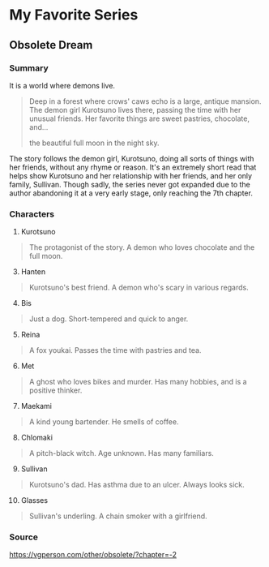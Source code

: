 # My Favorite Series
## Obsolete Dream
### Summary

It is a world where demons live.
>Deep in a forest where crows' caws echo is a large,
>antique mansion. The demon girl Kurotsuno lives there,
>passing the time with her unusual friends.
>Her favorite things are sweet pastries, chocolate, and...
>
>the beautiful full moon in the night sky.

The story follows the demon girl, Kurotsuno, doing all sorts of things with her friends, without any rhyme or reason. It's an extremely short read that helps show Kurotsuno and her relationship with her friends, and her only family, Sullivan. Though sadly, the series never got expanded due to the author abandoning it at a very early stage, only reaching the 7th chapter. 

### Characters
1. Kurotsuno
>The protagonist of the story. A demon who loves chocolate and the full moon.
3. Hanten
>Kurotsuno's best friend. A demon who's scary in various regards.
4. Bis
>Just a dog. Short-tempered and quick to anger.
5. Reina
>A fox youkai. Passes the time with pastries and tea.
6. Met
>A ghost who loves bikes and murder. Has many hobbies, and is a positive thinker.
7. Maekami
>A kind young bartender. He smells of coffee.
8. Chlomaki
>A pitch-black witch. Age unknown. Has many familiars.
9. Sullivan
>Kurotsuno's dad. Has asthma due to an ulcer. Always looks sick.
10. Glasses
>Sullivan's underling. A chain smoker with a girlfriend.

### Source
https://vgperson.com/other/obsolete/?chapter=-2
